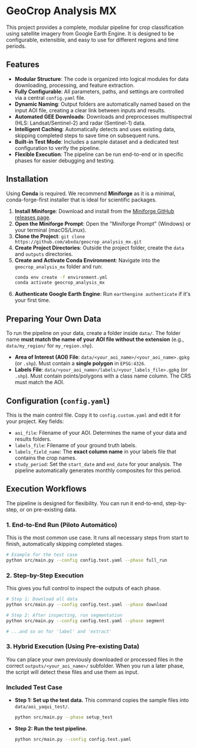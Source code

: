 # GeoCrop Analysis MX

This project provides a complete, modular pipeline for crop classification using satellite imagery from Google Earth Engine. It is designed to be configurable, extensible, and easy to use for different regions and time periods.

## Features

- **Modular Structure**: The code is organized into logical modules for data downloading, processing, and feature extraction.
- **Fully Configurable**: All parameters, paths, and settings are controlled via a central `config.yaml` file.
- **Dynamic Naming**: Output folders are automatically named based on the input AOI file, creating a clear link between inputs and results.
- **Automated GEE Downloads**: Downloads and preprocesses multispectral (HLS: Landsat/Sentinel-2) and radar (Sentinel-1) data.
- **Intelligent Caching**: Automatically detects and uses existing data, skipping completed steps to save time on subsequent runs.
- **Built-in Test Mode**: Includes a sample dataset and a dedicated test configuration to verify the pipeline.
- **Flexible Execution**: The pipeline can be run end-to-end or in specific phases for easier debugging and testing.

## Installation

Using **Conda** is required. We recommend **Miniforge** as it is a minimal, conda-forge-first installer that is ideal for scientific packages.

1.  **Install Miniforge**: Download and install from the [Miniforge GitHub releases page](https://github.com/conda-forge/miniforge/releases).
2.  **Open the Miniforge Prompt**: Open the "Miniforge Prompt" (Windows) or your terminal (macOS/Linux).
3.  **Clone the Project**: `git clone https://github.com/abxda/geocrop_analysis_mx.git`
4.  **Create Project Directories**: Outside the project folder, create the `data` and `outputs` directories.
5.  **Create and Activate Conda Environment**: Navigate into the `geocrop_analysis_mx` folder and run:
    ```bash
    conda env create -f environment.yml
    conda activate geocrop_analysis_mx
    ```
6.  **Authenticate Google Earth Engine**: Run `earthengine authenticate` if it's your first time.

## Preparing Your Own Data

To run the pipeline on your data, create a folder inside `data/`. The folder name **must match the name of your AOI file without the extension** (e.g., `data/my_region/` for `my_region.shp`).

-   **Area of Interest (AOI) File**: `data/<your_aoi_name>/<your_aoi_name>.gpkg` (or `.shp`). Must contain a **single polygon** in `EPSG:4326`.
-   **Labels File**: `data/<your_aoi_name>/labels/<your_labels_file>.gpkg` (or `.shp`). Must contain points/polygons with a class name column. The CRS must match the AOI.

## Configuration (`config.yaml`)

This is the main control file. Copy it to `config.custom.yaml` and edit it for your project. Key fields:

-   `aoi_file`: Filename of your AOI. Determines the name of your data and results folders.
-   `labels_file`: Filename of your ground truth labels.
-   `labels_field_name`: The **exact column name** in your labels file that contains the crop names.
-   `study_period`: Set the `start_date` and `end_date` for your analysis. The pipeline automatically generates monthly composites for this period.

## Execution Workflows

The pipeline is designed for flexibility. You can run it end-to-end, step-by-step, or on pre-existing data.

### 1. End-to-End Run (Piloto Automático)

This is the most common use case. It runs all necessary steps from start to finish, automatically skipping completed stages.

```bash
# Example for the test case
python src/main.py --config config.test.yaml --phase full_run
```

### 2. Step-by-Step Execution

This gives you full control to inspect the outputs of each phase.

```bash
# Step 1: Download all data
python src/main.py --config config.test.yaml --phase download

# Step 2: After inspecting, run segmentation
python src/main.py --config config.test.yaml --phase segment

# ...and so on for 'label' and 'extract'
```

### 3. Hybrid Execution (Using Pre-existing Data)

You can place your own previously downloaded or processed files in the correct `outputs/<your_aoi_name>/` subfolder. When you run a later phase, the script will detect these files and use them as input.

### Included Test Case

-   **Step 1: Set up the test data.** This command copies the sample files into `data/aoi_yaqui_test/`.
    ```bash
    python src/main.py --phase setup_test
    ```

-   **Step 2: Run the test pipeline.**
    ```bash
    python src/main.py --config config.test.yaml
    ```
